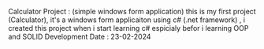 Calculator Project : (simple windows form application)
this is my first project (Calculator), it's a windows form applicaiton using c# (.net framework) ,
i created this project when i start learning c# espicialy befor i learning OOP and SOLID 
Development Date : 23-02-2024
